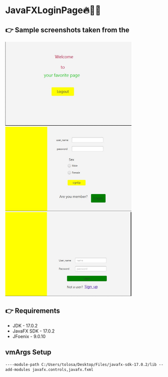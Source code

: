 # JavaFXLoginPage🔥🤘🚀
## 👉 Sample screenshots taken from the 
<img src="screenshots/photo_2022-05-14_17-25-16.jpg" alt=" - Screen" width="400"/><br>
<img src="screenshots/photo_2022-05-14_17-25-05.jpg" alt="- Screen" width="400"/><br>
<img src="screenshots/photo_2022-05-14_17-24-49.jpg" alt=" - Screen" width="400"/><br>
## 👉 Requirements
- JDK - 17.0.2
- JavaFX SDK - 17.0.2
- JFoenix - 9.0.10
## vmArgs Setup
```
----module-path C:/Users/tolosa/Desktop/Files/javafx-sdk-17.0.2/lib --add-modules javafx.controls,javafx.fxml
```
